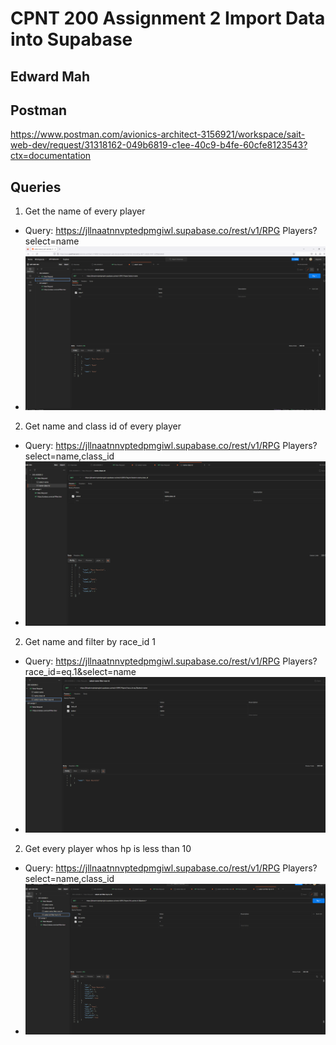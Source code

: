 # CPNT 200 Assignment 2 Import Data into Supabase

## Edward Mah

## Postman
https://www.postman.com/avionics-architect-3156921/workspace/sait-web-dev/request/31318162-049b6819-c1ee-40c9-b4fe-60cfe8123543?ctx=documentation

## Queries
1. Get the name of every player 
  - Query: https://jllnaatnnvptedpmgiwl.supabase.co/rest/v1/RPG Players?select=name
  - ![image](https://github.com/edwardm8/cpnt-200-assign-2/blob/main/images/select-name.PNG)

2. Get name and class id of every player 
  - Query: https://jllnaatnnvptedpmgiwl.supabase.co/rest/v1/RPG Players?select=name,class_id
  - ![image](https://github.com/edwardm8/cpnt-200-assign-2/blob/main/images/select-name-and-class-id.PNG)


2. Get name and filter by race_id 1
  - Query: https://jllnaatnnvptedpmgiwl.supabase.co/rest/v1/RPG Players?race_id=eq.1&select=name 
  - ![image](https://github.com/edwardm8/cpnt-200-assign-2/blob/main/images/select-name-filter-race-id.PNG)


2. Get every player whos hp is less than 10
  - Query: https://jllnaatnnvptedpmgiwl.supabase.co/rest/v1/RPG Players?select=name,class_id
  - ![image](https://github.com/edwardm8/cpnt-200-assign-2/blob/main/images/select-all-filter-hp-lt-10.PNG)

